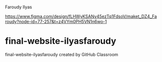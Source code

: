 Faroudy Ilyas

https://www.figma.com/design/fLHWyKSANy45ezTq1FdsoV/maket_DZ4_Faroudy?node-id=77-257&t=z4VYm0PH5VN1n6wo-1

# final-website-ilyasfaroudy
final-website-ilyasfaroudy created by GitHub Classroom
